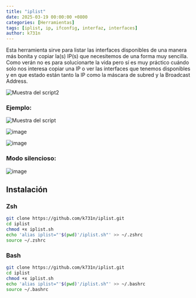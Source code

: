 ```yaml
---
title: "iplist"
date: 2025-03-19 00:00:00 +0800
categories: [Herramientas]
tags: [iplist, ip, ifconfig, interfaz, interfaces]
author: k731n
---
```

Esta herramienta sirve para listar las interfaces disponibles de una manera más bonita y copiar la(s) IP(s) que necesitemos de una forma muy sencilla. Como verán no es para solucionarte la vida pero sí es muy práctico cuándo solo nos interesa copiar una IP o ver las interfaces que tenemos disponibles y en que estado están tanto la IP como la máscara de subred y la Broadcast Address.

![Muestra del script2](https://github.com/user-attachments/assets/c3d6b7b8-7fbf-4d54-a2e0-dcfbd8a46d3b)

### Ejemplo:

![Muestra del script](https://github.com/user-attachments/assets/35af5272-ffa2-4feb-a24a-2943c04b52e7)


![image](https://github.com/user-attachments/assets/09678982-f2cd-4c02-91cd-47da9855a36a)


![image](https://github.com/user-attachments/assets/dcd554c5-8b5f-4873-b657-9fe3dd0bdf94)

### Modo silencioso:

![image](https://github.com/user-attachments/assets/7ec188a3-e8eb-4390-b18b-d052cbf544ac)
## Instalación

### Zsh

```bash
git clone https://github.com/k731n/iplist.git
cd iplist
chmod +x iplist.sh
echo 'alias iplist="'$(pwd)'/iplist.sh"' >> ~/.zshrc
source ~/.zshrc
```

### Bash

```bash
git clone https://github.com/k731n/iplist.git
cd iplist
chmod +x iplist.sh
echo 'alias iplist="'$(pwd)'/iplist.sh"' >> ~/.bashrc
source ~/.bashrc
```